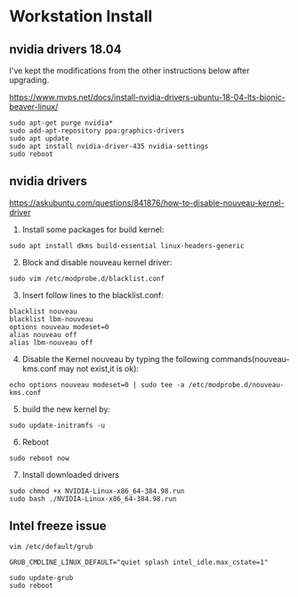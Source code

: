 # Workstation Install

## nvidia drivers 18.04

I've kept the modifications from the other instructions below after upgrading.

https://www.mvps.net/docs/install-nvidia-drivers-ubuntu-18-04-lts-bionic-beaver-linux/

```
sudo apt-get purge nvidia*
sudo add-apt-repository ppa:graphics-drivers
sudo apt update
sudo apt install nvidia-driver-435 nvidia-settings
sudo reboot
```

## nvidia drivers

https://askubuntu.com/questions/841876/how-to-disable-nouveau-kernel-driver

1. Install some packages for build kernel:

```
sudo apt install dkms build-essential linux-headers-generic
```

2. Block and disable nouveau kernel driver:

```
sudo vim /etc/modprobe.d/blacklist.conf
```

3. Insert follow lines to the blacklist.conf:

```
blacklist nouveau
blacklist lbm-nouveau
options nouveau modeset=0
alias nouveau off
alias lbm-nouveau off
```

4. Disable the Kernel nouveau by typing the following commands(nouveau-kms.conf may not exist,it is ok):

```
echo options nouveau modeset=0 | sudo tee -a /etc/modprobe.d/nouveau-kms.conf
```

5. build the new kernel by:

```
sudo update-initramfs -u
```

6. Reboot

```
sudo reboot now
```

7. Install downloaded drivers

```
sudo chmod +x NVIDIA-Linux-x86_64-384.98.run
sudo bash ./NVIDIA-Linux-x86_64-384.98.run
```

## Intel freeze issue

```
vim /etc/default/grub

GRUB_CMDLINE_LINUX_DEFAULT="quiet splash intel_idle.max_cstate=1"

sudo update-grub
sudo reboot
```

